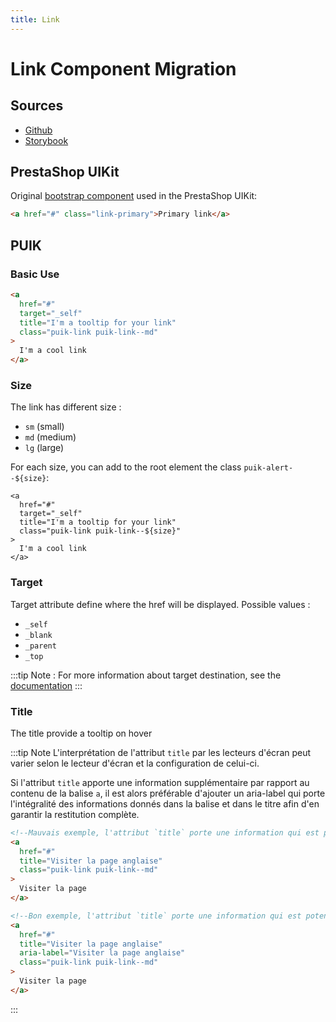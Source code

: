 ```yaml
---
title: Link
---
```


# Link Component Migration

## Sources

- [Github](https://github.com/PrestaShopCorp/puik/tree/main/packages/components/link)
- [Storybook](https://uikit.prestashop.com/?path=/story/components-link--default)

## PrestaShop UIKit

Original [bootstrap component](https://getbootstrap.com/docs/5.0/helpers/colored-links/) used in the PrestaShop UIKit:

```html
<a href="#" class="link-primary">Primary link</a>
```

## PUIK

### Basic Use

```html
<a
  href="#"
  target="_self"
  title="I'm a tooltip for your link"
  class="puik-link puik-link--md"
>
  I'm a cool link
</a>
```

### Size

The link has different size :
  - `sm` (small)
  - `md` (medium)
  - `lg` (large)

For each size, you can add to the root element the class `puik-alert--${size}`:

```html{5}
<a
  href="#"
  target="_self"
  title="I'm a tooltip for your link"
  class="puik-link puik-link--${size}"
>
  I'm a cool link
</a>
```

### Target

Target attribute define where the href will be displayed. Possible values :
  - `_self`
  - `_blank`
  - `_parent`
  - `_top`

:::tip Note :
For more information about target destination, see the [documentation](https://developer.mozilla.org/fr/docs/Web/HTML/Element/a)
:::

### Title

The title provide a tooltip on hover

:::tip Note
L'interprétation de l'attribut `title` par les lecteurs d'écran peut varier selon le lecteur d'écran et la configuration de celui-ci.

Si l'attribut `title` apporte une information supplémentaire par rapport au contenu de la balise `a`, il est alors préférable d'ajouter un aria-label qui porte l'intégralité des informations donnés dans la balise et dans le titre afin d'en garantir la restitution complète.

```html
<!--Mauvais exemple, l'attribut `title` porte une information qui est potentiellement non vocalisée par les lecteurs d'écran-->
<a
  href="#"
  title="Visiter la page anglaise"
  class="puik-link puik-link--md"
>
  Visiter la page
</a>

<!--Bon exemple, l'attribut `title` porte une information qui est potentiellement non vocalisée par les lecteurs d'écran mais restituée grâce à l'attribut aria-label-->
<a
  href="#"
  title="Visiter la page anglaise"
  aria-label="Visiter la page anglaise"
  class="puik-link puik-link--md"
>
  Visiter la page
</a>
```
:::